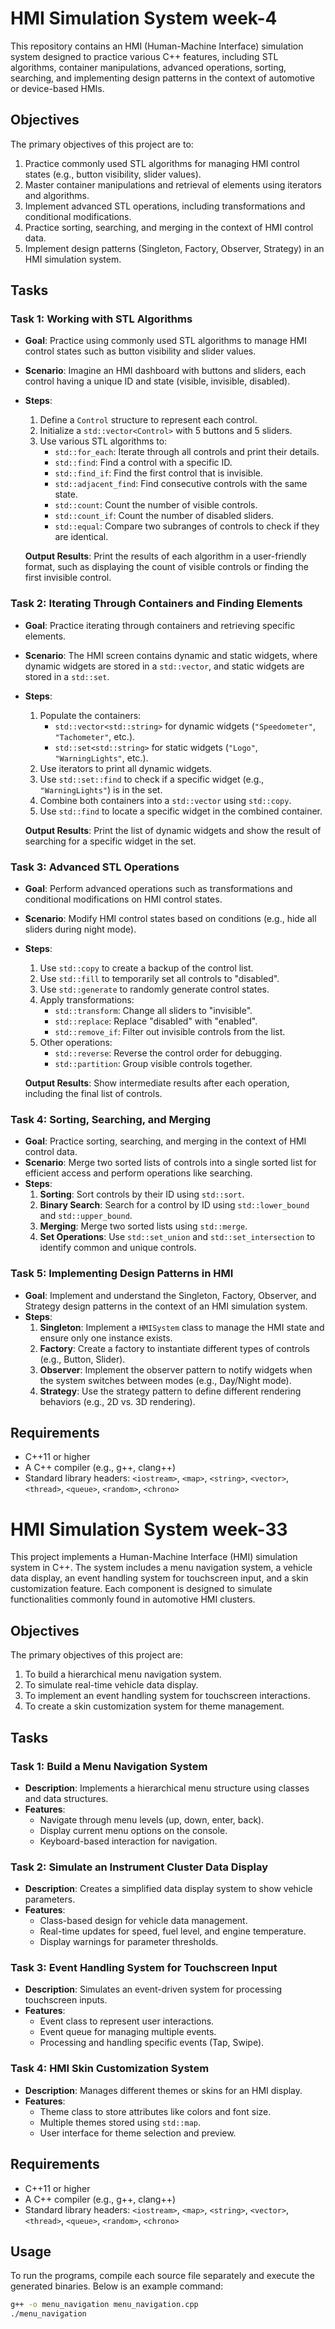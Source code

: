 # HMI Simulation System week-4

This repository contains an HMI (Human-Machine Interface) simulation system designed to practice various C++ features, including STL algorithms, container manipulations, advanced operations, sorting, searching, and implementing design patterns in the context of automotive or device-based HMIs.



## Objectives

The primary objectives of this project are to:
1. Practice commonly used STL algorithms for managing HMI control states (e.g., button visibility, slider values).
2. Master container manipulations and retrieval of elements using iterators and algorithms.
3. Implement advanced STL operations, including transformations and conditional modifications.
4. Practice sorting, searching, and merging in the context of HMI control data.
5. Implement design patterns (Singleton, Factory, Observer, Strategy) in an HMI simulation system.

## Tasks

### Task 1: Working with STL Algorithms
- **Goal**: Practice using commonly used STL algorithms to manage HMI control states such as button visibility and slider values.
- **Scenario**: Imagine an HMI dashboard with buttons and sliders, each control having a unique ID and state (visible, invisible, disabled).
- **Steps**:
  1. Define a `Control` structure to represent each control.
  2. Initialize a `std::vector<Control>` with 5 buttons and 5 sliders.
  3. Use various STL algorithms to:
     - `std::for_each`: Iterate through all controls and print their details.
     - `std::find`: Find a control with a specific ID.
     - `std::find_if`: Find the first control that is invisible.
     - `std::adjacent_find`: Find consecutive controls with the same state.
     - `std::count`: Count the number of visible controls.
     - `std::count_if`: Count the number of disabled sliders.
     - `std::equal`: Compare two subranges of controls to check if they are identical.

  **Output Results**:
  Print the results of each algorithm in a user-friendly format, such as displaying the count of visible controls or finding the first invisible control.

### Task 2: Iterating Through Containers and Finding Elements
- **Goal**: Practice iterating through containers and retrieving specific elements.
- **Scenario**: The HMI screen contains dynamic and static widgets, where dynamic widgets are stored in a `std::vector`, and static widgets are stored in a `std::set`.
- **Steps**:
  1. Populate the containers:
     - `std::vector<std::string>` for dynamic widgets (`"Speedometer"`, `"Tachometer"`, etc.).
     - `std::set<std::string>` for static widgets (`"Logo"`, `"WarningLights"`, etc.).
  2. Use iterators to print all dynamic widgets.
  3. Use `std::set::find` to check if a specific widget (e.g., `"WarningLights"`) is in the set.
  4. Combine both containers into a `std::vector` using `std::copy`.
  5. Use `std::find` to locate a specific widget in the combined container.

  **Output Results**:
  Print the list of dynamic widgets and show the result of searching for a specific widget in the set.

### Task 3: Advanced STL Operations
- **Goal**: Perform advanced operations such as transformations and conditional modifications on HMI control states.
- **Scenario**: Modify HMI control states based on conditions (e.g., hide all sliders during night mode).
- **Steps**:
  1. Use `std::copy` to create a backup of the control list.
  2. Use `std::fill` to temporarily set all controls to "disabled".
  3. Use `std::generate` to randomly generate control states.
  4. Apply transformations:
     - `std::transform`: Change all sliders to "invisible".
     - `std::replace`: Replace "disabled" with "enabled".
     - `std::remove_if`: Filter out invisible controls from the list.
  5. Other operations:
     - `std::reverse`: Reverse the control order for debugging.
     - `std::partition`: Group visible controls together.

  **Output Results**:
  Show intermediate results after each operation, including the final list of controls.

### Task 4: Sorting, Searching, and Merging
- **Goal**: Practice sorting, searching, and merging in the context of HMI control data.
- **Scenario**: Merge two sorted lists of controls into a single sorted list for efficient access and perform operations like searching.
- **Steps**:
  1. **Sorting**: Sort controls by their ID using `std::sort`.
  2. **Binary Search**: Search for a control by ID using `std::lower_bound` and `std::upper_bound`.
  3. **Merging**: Merge two sorted lists using `std::merge`.
  4. **Set Operations**: Use `std::set_union` and `std::set_intersection` to identify common and unique controls.

### Task 5: Implementing Design Patterns in HMI
- **Goal**: Implement and understand the Singleton, Factory, Observer, and Strategy design patterns in the context of an HMI simulation system.
- **Steps**:
  1. **Singleton**: Implement a `HMISystem` class to manage the HMI state and ensure only one instance exists.
  2. **Factory**: Create a factory to instantiate different types of controls (e.g., Button, Slider).
  3. **Observer**: Implement the observer pattern to notify widgets when the system switches between modes (e.g., Day/Night mode).
  4. **Strategy**: Use the strategy pattern to define different rendering behaviors (e.g., 2D vs. 3D rendering).

## Requirements

- C++11 or higher
- A C++ compiler (e.g., g++, clang++)
- Standard library headers: `<iostream>`, `<map>`, `<string>`, `<vector>`, `<thread>`, `<queue>`, `<random>`, `<chrono>`




# HMI Simulation System week-33
 
This project implements a Human-Machine Interface (HMI) simulation system in C++. The system includes a menu navigation system, a vehicle data display, an event handling system for touchscreen input, and a skin customization feature. Each component is designed to simulate functionalities commonly found in automotive HMI clusters.
 

 
## Objectives
 
The primary objectives of this project are:
1. To build a hierarchical menu navigation system.
2. To simulate real-time vehicle data display.
3. To implement an event handling system for touchscreen interactions.
4. To create a skin customization system for theme management.
 
## Tasks
 
### Task 1: Build a Menu Navigation System
- **Description**: Implements a hierarchical menu structure using classes and data structures.
- **Features**:
  - Navigate through menu levels (up, down, enter, back).
  - Display current menu options on the console.
  - Keyboard-based interaction for navigation.
 
### Task 2: Simulate an Instrument Cluster Data Display
- **Description**: Creates a simplified data display system to show vehicle parameters.
- **Features**:
  - Class-based design for vehicle data management.
  - Real-time updates for speed, fuel level, and engine temperature.
  - Display warnings for parameter thresholds.
 
### Task 3: Event Handling System for Touchscreen Input
- **Description**: Simulates an event-driven system for processing touchscreen inputs.
- **Features**:
  - Event class to represent user interactions.
  - Event queue for managing multiple events.
  - Processing and handling specific events (Tap, Swipe).
 
### Task 4: HMI Skin Customization System
- **Description**: Manages different themes or skins for an HMI display.
- **Features**:
  - Theme class to store attributes like colors and font size.
  - Multiple themes stored using `std::map`.
  - User interface for theme selection and preview.
 
## Requirements
 
- C++11 or higher
- A C++ compiler (e.g., g++, clang++)
- Standard library headers: `<iostream>`, `<map>`, `<string>`, `<vector>`, `<thread>`, `<queue>`, `<random>`, `<chrono>`
 
## Usage
 
To run the programs, compile each source file separately and execute the generated binaries. Below is an example command:
 
```bash
g++ -o menu_navigation menu_navigation.cpp
./menu_navigation
